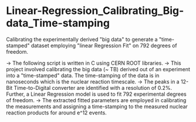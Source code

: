 # Linear-Regression_Calibrating_Big-data_Time-stamping
Calibrating the experimentally derived "big data"  to generate a "time-stamped" dataset employing "linear Regression Fit" on 792 degrees of freedom.

-> The following script is written in C using CERN ROOT libraries.
-> This project involved calibrating the big data (~ TB) derived out of an experiment into a "time-stamped" data. The time-stamping of the data is in nanoseconds which is the nuclear reaction timescale.
-> The peaks in a 12-Bit Time-to-Digital converter are identified with a resolution of 0.2%. Further, a Linear Regression model is used to fit 792 experimental degrees of freedom.
-> The extracted fitted parameters are employed in calibrating the measurements and assigning a time-stamping to the measured nuclear reaction products
for around e^12 events.

